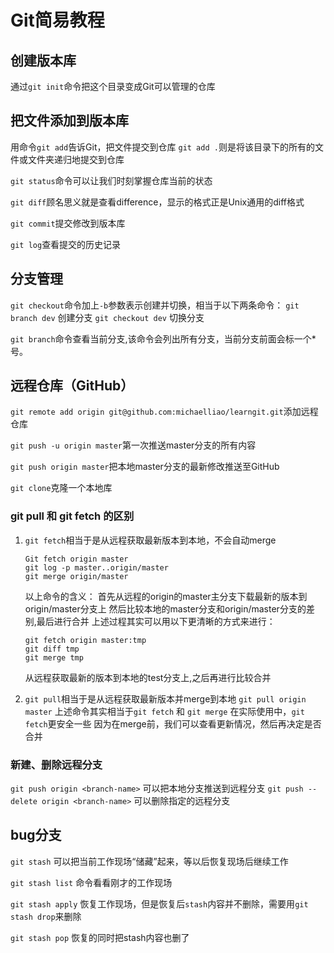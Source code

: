 Git简易教程
======

## 创建版本库

通过`git init`命令把这个目录变成Git可以管理的仓库


## 把文件添加到版本库

用命令`git add`告诉Git，把文件提交到仓库
`git add .`则是将该目录下的所有的文件或文件夹递归地提交到仓库

`git status`命令可以让我们时刻掌握仓库当前的状态

`git diff`顾名思义就是查看difference，显示的格式正是Unix通用的diff格式

`git commit`提交修改到版本库

`git log`查看提交的历史记录


## 分支管理

`git checkout`命令加上`-b`参数表示创建并切换，相当于以下两条命令：
`git branch dev` 创建分支
`git checkout dev` 切换分支

`git branch`命令查看当前分支,该命令会列出所有分支，当前分支前面会标一个*号。


## 远程仓库（GitHub）
`git remote add origin git@github.com:michaelliao/learngit.git`添加远程仓库

`git push -u origin master`第一次推送master分支的所有内容

`git push origin master`把本地master分支的最新修改推送至GitHub

`git clone`克隆一个本地库

### git pull 和 git fetch 的区别
 1. `git fetch`相当于是从远程获取最新版本到本地，不会自动merge

    ```
    Git fetch origin master
    git log -p master..origin/master
    git merge origin/master
    ```

    以上命令的含义：
    首先从远程的origin的master主分支下载最新的版本到origin/master分支上
    然后比较本地的master分支和origin/master分支的差别,最后进行合并
    上述过程其实可以用以下更清晰的方式来进行：

    ```
    git fetch origin master:tmp
    git diff tmp 
    git merge tmp
    ```

    从远程获取最新的版本到本地的test分支上,之后再进行比较合并
    
 2. `git pull`相当于是从远程获取最新版本并merge到本地
    `git pull origin master`
    上述命令其实相当于`git fetch` 和 `git merge`
    在实际使用中，`git fetch`更安全一些
    因为在merge前，我们可以查看更新情况，然后再决定是否合并

### 新建、删除远程分支
`git push origin <branch-name>` 可以把本地分支推送到远程分支
`git push --delete origin <branch-name>` 可以删除指定的远程分支

## bug分支

`git stash` 可以把当前工作现场“储藏”起来，等以后恢复现场后继续工作

`git stash list` 命令看看刚才的工作现场

`git stash apply` 恢复工作现场，但是恢复后`stash`内容并不删除，需要用`git stash drop`来删除

`git stash pop` 恢复的同时把stash内容也删了



